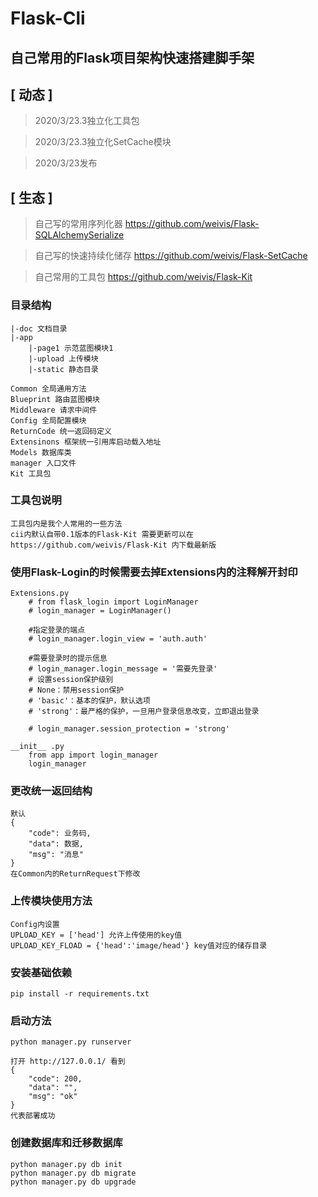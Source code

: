 # Flask-Cli

## 自己常用的Flask项目架构快速搭建脚手架

## [ 动态 ]
> 2020/3/23.3独立化工具包

> 2020/3/23.3独立化SetCache模块

> 2020/3/23发布

## [ 生态 ]
> 自己写的常用序列化器 https://github.com/weivis/Flask-SQLAlchemySerialize

> 自己写的快速持续化储存 https://github.com/weivis/Flask-SetCache

> 自己常用的工具包 https://github.com/weivis/Flask-Kit

### 目录结构

    |-doc 文档目录
    |-app
        |-page1 示范蓝图模块1
        |-upload 上传模块
        |-static 静态目录

    Common 全局通用方法
    Blueprint 路由蓝图模块
    Middleware 请求中间件
    Config 全局配置模块
    ReturnCode 统一返回码定义
    Extensinons 框架统一引用库启动载入地址
    Models 数据库类
    manager 入口文件
    Kit 工具包

### 工具包说明
    工具包内是我个人常用的一些方法
    cii内默认自带0.1版本的Flask-Kit 需要更新可以在
    https://github.com/weivis/Flask-Kit 内下载最新版

### 使用Flask-Login的时候需要去掉Extensions内的注释解开封印
    Extensions.py
        # from flask_login import LoginManager
        # login_manager = LoginManager()

        #指定登录的端点
        # login_manager.login_view = 'auth.auth'

        #需要登录时的提示信息
        # login_manager.login_message = '需要先登录'
        # 设置session保护级别
        # None：禁用session保护
        # 'basic'：基本的保护，默认选项
        # 'strong'：最严格的保护，一旦用户登录信息改变，立即退出登录

        # login_manager.session_protection = 'strong'

    __init__ .py
        from app import login_manager
        login_manager

### 更改统一返回结构
    默认
    {
        "code": 业务码,
        "data": 数据,
        "msg": "消息"
    }
    在Common内的ReturnRequest下修改

### 上传模块使用方法

    Config内设置
    UPLOAD_KEY = ['head'] 允许上传使用的key值
    UPLOAD_KEY_FLOAD = {'head':'image/head'} key值对应的储存目录

### 安装基础依赖
    pip install -r requirements.txt

### 启动方法
    python manager.py runserver

    打开 http://127.0.0.1/ 看到
    {
        "code": 200, 
        "data": "", 
        "msg": "ok"
    }
    代表部署成功

### 创建数据库和迁移数据库

    python manager.py db init
    python manager.py db migrate
    python manager.py db upgrade
